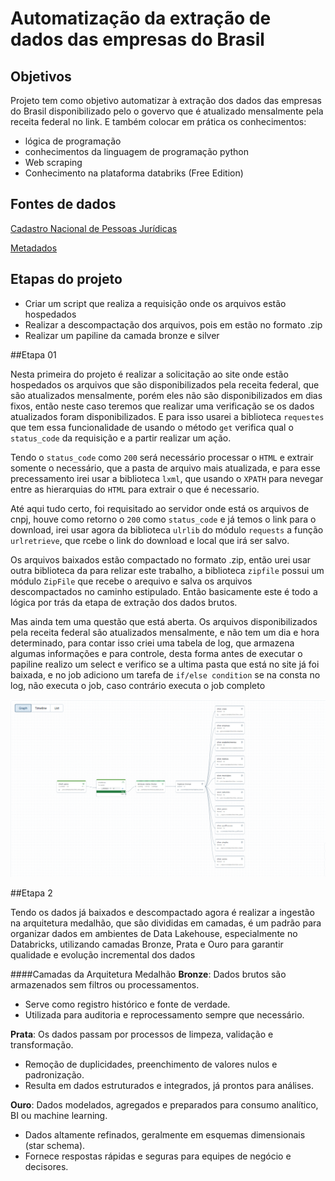 # Automatização da extração de dados das empresas do Brasil

## Objetivos
Projeto tem como objetivo automatizar à extração dos dados das empresas do Brasil disponibilizado pelo o govervo  que é atualizado mensalmente pela receita federal no link. E também colocar em prática os conhecimentos: 
* lógica de programação
* conhecimentos da linguagem de programação python
* Web scraping
* Conhecimento na plataforma databriks (Free Edition)

## Fontes de dados
[Cadastro Nacional de Pessoas Jurídicas](https://arquivos.receitafederal.gov.br/dados/cnpj/dados_abertos_cnpj/?C=N;O=D)

[Metadados](https://www.gov.br/receitafederal/dados/cnpj-metadados.pdf)

## Etapas do projeto
* Criar um script que realiza a requisição onde os arquivos estão hospedados
* Realizar a descompactação dos arquivos, pois em estão no formato .zip
* Realizar um papiline da camada bronze e silver

##Etapa 01

Nesta primeira do projeto é realizar a solicitação ao site onde estão hospedados os arquivos que são disponibilizados pela receita federal, que são atualizados mensalmente, porém eles não são disponibilizados em dias fixos, então neste caso teremos que realizar uma verificação se os dados atualizados foram disponibilizados. E para isso usarei a biblioteca ``requestes`` que tem essa funcionalidade de usando o método ``get`` verifica qual o ``status_code`` da requisição e a partir realizar um ação.

Tendo o ``status_code`` como ``200`` será necessário processar o ``HTML`` e extrair somente o necessário, que a pasta de arquivo mais atualizada, e para esse precessamento irei usar a biblioteca ``lxml``, que usando o ``XPATH`` para nevegar entre as hierarquias do ``HTML`` para extrair o que é necessario.

Até aqui tudo certo, foi requisitado ao servidor onde está os arquivos de cnpj, houve como retorno o `200` como `status_code` e já temos o link para o download, irei usar agora da biblioteca `ulrlib` do módulo `requests` a função `urlretrieve`, que rcebe o link do download e local que irá ser salvo.

Os arquivos baixados estão compactado no formato .zip, então urei usar outra biblioteca da para relizar este trabalho, a biblioteca `zipfile` possui um módulo `ZipFile` que recebe o arequivo e salva os arquivos descompactados no caminho estipulado. Então basicamente este é todo a lógica por trás da etapa de extração dos dados brutos.

Mas ainda tem uma questão que está aberta. Os arquivos disponibilizados pela receita federal são atualizados mensalmente, e não tem um dia e hora determinado, para contar isso criei uma tabela de log, que armazena algumas informações e para controle, desta forma antes de executar o papiline realizo um select e verifico se a ultima pasta que está no site já foi baixada, e no job adiciono um tarefa de `if/else condition` se na consta no log, não executa o job, caso contrário executa o job completo

![](https://github.com/calebemoura/extracao_dados_cnpj/blob/main/img/pipeline.png)

##Etapa 2

Tendo os dados já baixados e descompactado agora é realizar a ingestão na arquitetura medalhão, que são divididas em camadas, é um padrão para organizar dados em ambientes de Data Lakehouse, especialmente no Databricks, utilizando camadas Bronze, Prata e Ouro para garantir qualidade e evolução incremental dos dados

####Camadas da Arquitetura Medalhão
**Bronze**: Dados brutos são armazenados sem filtros ou processamentos.

- Serve como registro histórico e fonte de verdade.
- Utilizada para auditoria e reprocessamento sempre que necessário.

**Prata**: Os dados passam por processos de limpeza, validação e transformação.
- Remoção de duplicidades, preenchimento de valores nulos e padronização.
- Resulta em dados estruturados e integrados, já prontos para análises.

**Ouro**: Dados modelados, agregados e preparados para consumo analítico, BI ou machine learning.
- Dados altamente refinados, geralmente em esquemas dimensionais (star schema).
- Fornece respostas rápidas e seguras para equipes de negócio e decisores.

